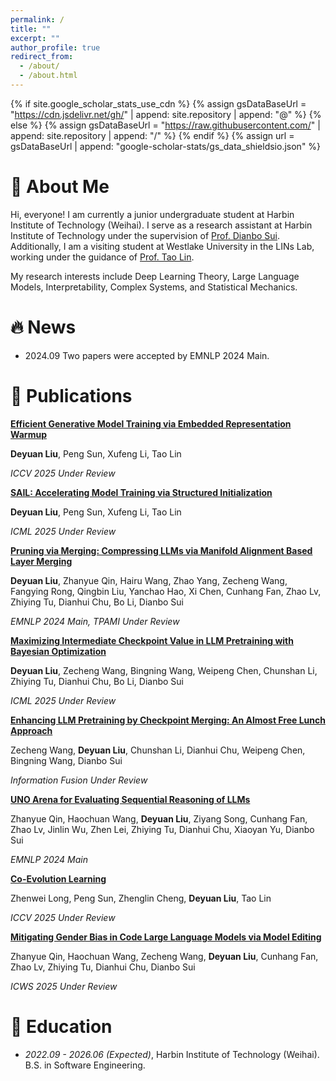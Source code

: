 ```yaml
---
permalink: /
title: ""
excerpt: ""
author_profile: true
redirect_from: 
  - /about/
  - /about.html
---
```


{% if site.google_scholar_stats_use_cdn %}
{% assign gsDataBaseUrl = "https://cdn.jsdelivr.net/gh/" | append: site.repository | append: "@" %}
{% else %}
{% assign gsDataBaseUrl = "https://raw.githubusercontent.com/" | append: site.repository | append: "/" %}
{% endif %}
{% assign url = gsDataBaseUrl | append: "google-scholar-stats/gs_data_shieldsio.json" %}

<span class='anchor' id='about-me'></span>
# 👋 About Me

Hi, everyone! I am currently a junior undergraduate student at Harbin Institute of Technology (Weihai). I serve as a research assistant at Harbin Institute of Technology under the supervision of [Prof. Dianbo Sui](https://scholar.google.com/citations?user=yi639zEAAAAJ&hl=en). Additionally, I am a visiting student at Westlake University in the LINs Lab, working under the guidance of [Prof. Tao Lin](https://scholar.google.ch/citations?user=QE9pa_cAAAAJ&hl=en). 

My research interests include Deep Learning Theory, Large Language Models, Interpretability, Complex Systems, and Statistical Mechanics.

# 🔥 News
- 2024.09 Two papers were accepted by EMNLP 2024 Main.

# 📝 Publications 

[**Efficient Generative Model Training via Embedded Representation Warmup**](#)

**Deyuan Liu**, Peng Sun, Xufeng Li, Tao Lin

*ICCV 2025 Under Review*

[**SAIL: Accelerating Model Training via Structured Initialization**](https://openreview.net/forum?id=MSlF3GvUXI&referrer=%5BAuthor%20Console%5D(%2Fgroup%3Fid%3DICLR.cc%2F2025%2FConference%2FAuthors%23your-submissions))

**Deyuan Liu**, Peng Sun, Xufeng Li, Tao Lin

*ICML 2025 Under Review*


[**Pruning via Merging: Compressing LLMs via Manifold Alignment Based Layer Merging**](https://arxiv.org/abs/2406.16330)

**Deyuan Liu**, Zhanyue Qin, Hairu Wang, Zhao Yang, Zecheng Wang, Fangying Rong, Qingbin Liu, Yanchao Hao, Xi Chen, Cunhang Fan, Zhao Lv, Zhiying Tu, Dianhui Chu, Bo Li, Dianbo Sui

*EMNLP 2024 Main, TPAMI Under Review*


[**Maximizing Intermediate Checkpoint Value in LLM Pretraining with Bayesian Optimization**](https://arxiv.org/abs/2403.19390)

**Deyuan Liu**, Zecheng Wang, Bingning Wang, Weipeng Chen, Chunshan Li, Zhiying Tu, Dianhui Chu, Bo Li, Dianbo Sui

*ICML 2025 Under Review*


[**Enhancing LLM Pretraining by Checkpoint Merging: An Almost Free Lunch Approach**](#)

Zecheng Wang, **Deyuan Liu**, Chunshan Li, Dianhui Chu, Weipeng Chen, Bingning Wang, Dianbo Sui

*Information Fusion Under Review*


[**UNO Arena for Evaluating Sequential Reasoning of LLMs**](https://arxiv.org/abs/2406.16382)

Zhanyue Qin, Haochuan Wang, **Deyuan Liu**, Ziyang Song, Cunhang Fan, Zhao Lv, Jinlin Wu, Zhen Lei, Zhiying Tu, Dianhui Chu, Xiaoyan Yu, Dianbo Sui

*EMNLP 2024 Main*


[**Co-Evolution Learning**](https://openreview.net/forum?id=5IBrWCeZtl&referrer=%5BAuthor%20Console%5D(%2Fgroup%3Fid%3DICLR.cc%2F2025%2FConference%2FAuthors%23your-submissions))

Zhenwei Long, Peng Sun, Zhenglin Cheng, **Deyuan Liu**, Tao Lin

*ICCV 2025 Under Review*


[**Mitigating Gender Bias in Code Large Language Models via Model Editing**](https://arxiv.org/abs/2410.07820)

Zhanyue Qin, Haochuan Wang, Zecheng Wang, **Deyuan Liu**, Cunhang Fan, Zhao Lv, Zhiying Tu, Dianhui Chu, Dianbo Sui

*ICWS 2025 Under Review*


# 📖 Education
- *2022.09 - 2026.06 (Expected)*, Harbin Institute of Technology (Weihai). B.S. in Software Engineering.
